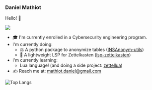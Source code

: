 ### Daniel Mathiot 

Hello! 👋

![](https://github-readme-stats.vercel.app/api?username=danymat&show_icons=true&theme=onedark)

- 🎓 I'm currently enrolled in a Cybersecurity engineering program.
- I'm currently doing: 
    - ⚖️ A python package to anonymize tables ([INSAnonym-utils](https://github.com/danymat/INSAnonym-utils/))
    - 📝 A lightweight LSP for Zettelkasten ([lsp-zettelkasten](https://github.com/danymat/lsp-zettelkasten))
- I'm currently learning:
    - Lua language! (and doing a side project: [zettellua](https://github.com/danymat/zettellua))
- ✍️ Reach me at: mathiot.daniel@gmail.com

![Top Langs](https://github-readme-stats.vercel.app/api/top-langs/?username=danymat&layout=compact&theme=onedark&exclude_repo=dotfiles)
